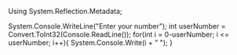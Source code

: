 Using System.Reflection.Metadata;

System.Console.WriteLine("Enter your number");
int userNumber = Convert.ToInt32(Console.ReadLine());
for(int i = 0-userNumber; i <= userNumber; i++){
    System.Console.Write(i + " ");
}